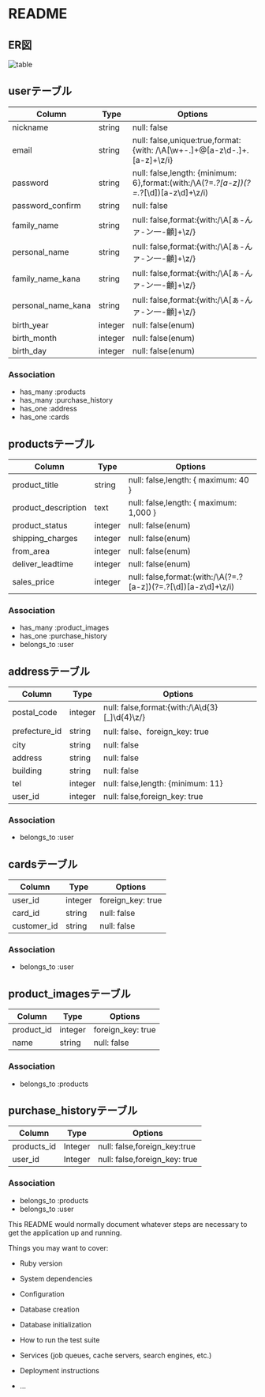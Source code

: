 # README
## ER図
![table](https://user-images.githubusercontent.com/67823080/97323528-3ce8c600-18b4-11eb-9e64-ed46b49e4d64.png)

## userテーブル
| Column             | Type    | Options                                                                               |
| ------------------ | ------- | ------------------------------------------------------------------------------------- |
| nickname           | string  | null: false                                                                           |
| email              | string  | null: false,unique:true,format: {with: /\A[\w+-.]+@[a-z\d-.]+.[a-z]+\z/i}             |
| password           | string  | null: false,length: {minimum: 6},format:(with:/\A(?=.*?[a-z])(?=.*?[\d])[a-z\d]+\z/i) |
| password_confirm   | string  | null: false                                                                           |
| family_name        | string  | null: false,format:{with:/\A[ぁ-んァ-ン一-龥]+\z/}                                      |
| personal_name      | string  | null: false,format:{with:/\A[ぁ-んァ-ン一-龥]+\z/}                                      |
| family_name_kana   | string  | null: false,format:{with:/\A[ぁ-んァ-ン一-龥]+\z/}                                      |
| personal_name_kana | string  | null: false,format:{with:/\A[ぁ-んァ-ン一-龥]+\z/}                                      |
| birth_year         | integer | null: false(enum)                                                                     |
| birth_month        | integer | null: false(enum)                                                                     |
| birth_day          | integer | null: false(enum)                                                                     |

### Association

- has_many :products
- has_many :purchase_history
- has_one  :address
- has_one  :cards

## productsテーブル
| Column              | Type    | Options                                                        |
| ------------------- | ------- | -------------------------------------------------------------- |
| product_title       | string  | null: false,length: { maximum: 40 }                            |
| product_description | text    | null: false,length: { maximum: 1,000 }                         |
| product_status      | integer | null: false(enum)                                              |
| shipping_charges    | integer | null: false(enum)                                              |
| from_area           | integer | null: false(enum)                                              |
| deliver_leadtime    | integer | null: false(enum)                                              |
| sales_price         | integer | null: false,format:(with:/\A(?=.?[a-z])(?=.?[\d])[a-z\d]+\z/i) |

### Association

- has_many   :product_images
- has_one    :purchase_history
- belongs_to :user

## addressテーブル
| Column        | Type    | Options                                       |
| ------------- | ------- | --------------------------------------------  |
| postal_code   | integer | null: false,format:{with:/\A\d{3}[_]\d{4}\z/} |
| prefecture_id | string  | null: false、foreign_key: true                 |
| city          | string  | null: false                                   |
| address       | string  | null: false                                   |
| building      | string  | null: false                                   |
| tel           | integer | null: false,length: {minimum: 11}             |
| user_id       | integer | null: false,foreign_key: true                 |

### Association

- belongs_to :user

## cardsテーブル
| Column      | Type    | Options           |
| ----------- | ------- | ----------------- |
| user_id     | integer | foreign_key: true |
| card_id     | string  | null: false       |
| customer_id | string  | null: false       |

### Association

- belongs_to :user

## product_imagesテーブル
| Column     | Type    | Options           |
| ---------- | ------- | ----------------- |
| product_id | integer | foreign_key: true |
| name       | string  | null: false       |

### Association

- belongs_to :products

## purchase_historyテーブル
| Column      | Type    | Options                       |
| ----------- | ------- | ----------------------------- |
| products_id | Integer | null: false,foreign_key:true  |
| user_id     | Integer | null: false,foreign_key: true |

### Association

- belongs_to :products
- belongs_to :user


This README would normally document whatever steps are necessary to get the
application up and running.

Things you may want to cover:

* Ruby version

* System dependencies

* Configuration

* Database creation

* Database initialization

* How to run the test suite

* Services (job queues, cache servers, search engines, etc.)

* Deployment instructions

* ...
